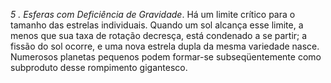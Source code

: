 ﻿<I>5 . Esferas com Deficiência de Gravidade</I>. Há um limite crítico para o tamanho das estrelas individuais. Quando um sol alcança esse limite, a menos que sua taxa de rotação decresça, está condenado a se partir; a fissão do sol ocorre, e uma nova estrela dupla da mesma variedade nasce. Numerosos planetas pequenos podem formar-se subseqüentemente como subproduto desse  rompimento gigantesco.